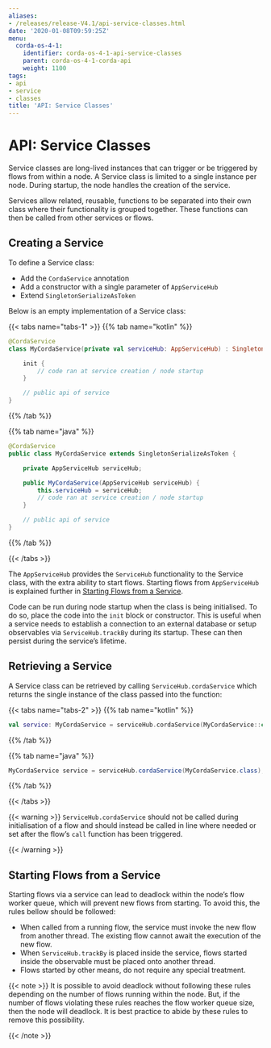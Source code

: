 ```yaml
---
aliases:
- /releases/release-V4.1/api-service-classes.html
date: '2020-01-08T09:59:25Z'
menu:
  corda-os-4-1:
    identifier: corda-os-4-1-api-service-classes
    parent: corda-os-4-1-corda-api
    weight: 1100
tags:
- api
- service
- classes
title: 'API: Service Classes'
---
```





# API: Service Classes

Service classes are long-lived instances that can trigger or be triggered by flows from within a node. A Service class is limited to a
single instance per node. During startup, the node handles the creation of the service.

Services allow related, reusable, functions to be separated into their own class where their functionality is
grouped together. These functions can then be called from other services or flows.


## Creating a Service

To define a Service class:



* Add the `CordaService` annotation
* Add a constructor with a single parameter of `AppServiceHub`
* Extend `SingletonSerializeAsToken`


Below is an empty implementation of a Service class:

{{< tabs name="tabs-1" >}}
{{% tab name="kotlin" %}}
```kotlin
@CordaService
class MyCordaService(private val serviceHub: AppServiceHub) : SingletonSerializeAsToken() {

    init {
        // code ran at service creation / node startup
    }

    // public api of service
}
```
{{% /tab %}}

{{% tab name="java" %}}
```java
@CordaService
public class MyCordaService extends SingletonSerializeAsToken {

    private AppServiceHub serviceHub;

    public MyCordaService(AppServiceHub serviceHub) {
        this.serviceHub = serviceHub;
        // code ran at service creation / node startup
    }

    // public api of service
}
```
{{% /tab %}}

{{< /tabs >}}

The `AppServiceHub` provides the `ServiceHub` functionality to the Service class, with the extra ability to start flows. Starting flows
from `AppServiceHub` is explained further in [Starting Flows from a Service](#starting-flows-from-a-service).

Code can be run during node startup when the class is being initialised. To do so, place the code into the `init` block or constructor.
This is useful when a service needs to establish a connection to an external database or setup observables via `ServiceHub.trackBy` during
its startup. These can then persist during the service’s lifetime.


## Retrieving a Service

A Service class can be retrieved by calling `ServiceHub.cordaService` which returns the single instance of the class passed into the function:

{{< tabs name="tabs-2" >}}
{{% tab name="kotlin" %}}
```kotlin
val service: MyCordaService = serviceHub.cordaService(MyCordaService::class.java)
```
{{% /tab %}}

{{% tab name="java" %}}
```java
MyCordaService service = serviceHub.cordaService(MyCordaService.class);
```
{{% /tab %}}

{{< /tabs >}}


{{< warning >}}
`ServiceHub.cordaService` should not be called during initialisation of a flow and should instead be called in line where
needed or set after the flow’s `call` function has been triggered.

{{< /warning >}}




## Starting Flows from a Service

Starting flows via a service can lead to deadlock within the node’s flow worker queue, which will prevent new flows from
starting. To avoid this, the rules bellow should be followed:



* When called from a running flow, the service must invoke the new flow from another thread. The existing flow cannot await the
execution of the new flow.
* When `ServiceHub.trackBy` is placed inside the service, flows started inside the observable must be placed onto another thread.
* Flows started by other means, do not require any special treatment.


{{< note >}}
It is possible to avoid deadlock without following these rules depending on the number of flows running within the node. But, if the
number of flows violating these rules reaches the flow worker queue size, then the node will deadlock. It is best practice to
abide by these rules to remove this possibility.

{{< /note >}}
